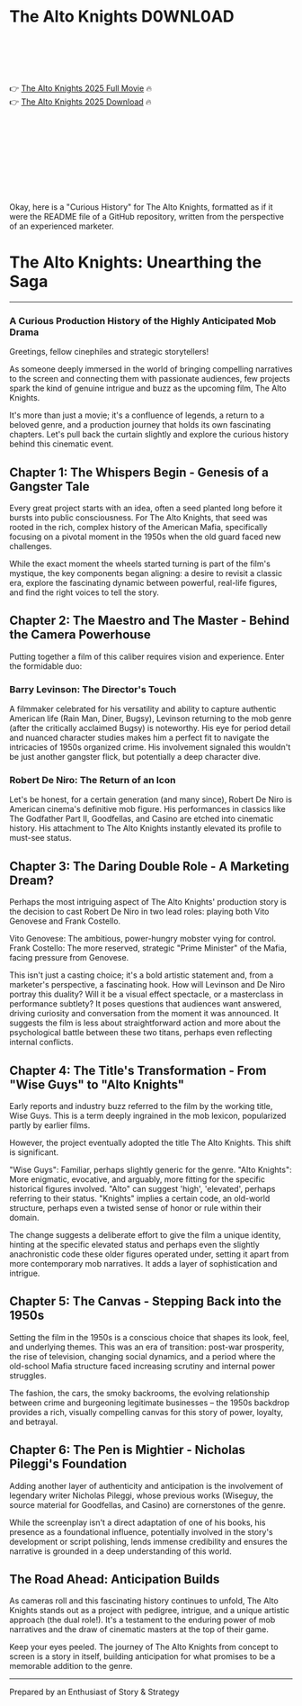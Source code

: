 # The Alto Knights D0WNL0AD

<br><br><br><br>


👉 <a href="https://Darwin-wavaneter1973.github.io/pazydwuize/">The Alto Knights 2025 Full Movie</a> 🔥
<br>
👉 <a href="https://Darwin-wavaneter1973.github.io/pazydwuize/">The Alto Knights 2025 Download</a> 🔥


<br><br><br><br><br><br><br><br>


Okay, here is a "Curious History" for The Alto Knights, formatted as if it were the README file of a GitHub repository, written from the perspective of an experienced marketer.



# The Alto Knights: Unearthing the Saga

---

### A Curious Production History of the Highly Anticipated Mob Drama

Greetings, fellow cinephiles and strategic storytellers!

As someone deeply immersed in the world of bringing compelling narratives to the screen and connecting them with passionate audiences, few projects spark the kind of genuine intrigue and buzz as the upcoming film, The Alto Knights.

It's more than just a movie; it's a confluence of legends, a return to a beloved genre, and a production journey that holds its own fascinating chapters. Let's pull back the curtain slightly and explore the curious history behind this cinematic event.

## Chapter 1: The Whispers Begin - Genesis of a Gangster Tale

Every great project starts with an idea, often a seed planted long before it bursts into public consciousness. For The Alto Knights, that seed was rooted in the rich, complex history of the American Mafia, specifically focusing on a pivotal moment in the 1950s when the old guard faced new challenges.

While the exact moment the wheels started turning is part of the film's mystique, the key components began aligning: a desire to revisit a classic era, explore the fascinating dynamic between powerful, real-life figures, and find the right voices to tell the story.

## Chapter 2: The Maestro and The Master - Behind the Camera Powerhouse

Putting together a film of this caliber requires vision and experience. Enter the formidable duo:

### Barry Levinson: The Director's Touch

A filmmaker celebrated for his versatility and ability to capture authentic American life (Rain Man, Diner, Bugsy), Levinson returning to the mob genre (after the critically acclaimed Bugsy) is noteworthy. His eye for period detail and nuanced character studies makes him a perfect fit to navigate the intricacies of 1950s organized crime. His involvement signaled this wouldn't be just another gangster flick, but potentially a deep character dive.

### Robert De Niro: The Return of an Icon

Let's be honest, for a certain generation (and many since), Robert De Niro is American cinema's definitive mob figure. His performances in classics like The Godfather Part II, Goodfellas, and Casino are etched into cinematic history. His attachment to The Alto Knights instantly elevated its profile to must-see status.

## Chapter 3: The Daring Double Role - A Marketing Dream?

Perhaps the most intriguing aspect of The Alto Knights' production story is the decision to cast Robert De Niro in two lead roles: playing both Vito Genovese and Frank Costello.

   Vito Genovese: The ambitious, power-hungry mobster vying for control.
   Frank Costello: The more reserved, strategic "Prime Minister" of the Mafia, facing pressure from Genovese.

This isn't just a casting choice; it's a bold artistic statement and, from a marketer's perspective, a fascinating hook. How will Levinson and De Niro portray this duality? Will it be a visual effect spectacle, or a masterclass in performance subtlety? It poses questions that audiences want answered, driving curiosity and conversation from the moment it was announced. It suggests the film is less about straightforward action and more about the psychological battle between these two titans, perhaps even reflecting internal conflicts.

## Chapter 4: The Title's Transformation - From "Wise Guys" to "Alto Knights"

Early reports and industry buzz referred to the film by the working title, Wise Guys. This is a term deeply ingrained in the mob lexicon, popularized partly by earlier films.

However, the project eventually adopted the title The Alto Knights. This shift is significant.

   "Wise Guys": Familiar, perhaps slightly generic for the genre.
   "Alto Knights": More enigmatic, evocative, and arguably, more fitting for the specific historical figures involved.
       "Alto" can suggest 'high', 'elevated', perhaps referring to their status.
       "Knights" implies a certain code, an old-world structure, perhaps even a twisted sense of honor or rule within their domain.

The change suggests a deliberate effort to give the film a unique identity, hinting at the specific elevated status and perhaps even the slightly anachronistic code these older figures operated under, setting it apart from more contemporary mob narratives. It adds a layer of sophistication and intrigue.

## Chapter 5: The Canvas - Stepping Back into the 1950s

Setting the film in the 1950s is a conscious choice that shapes its look, feel, and underlying themes. This was an era of transition: post-war prosperity, the rise of television, changing social dynamics, and a period where the old-school Mafia structure faced increasing scrutiny and internal power struggles.

The fashion, the cars, the smoky backrooms, the evolving relationship between crime and burgeoning legitimate businesses – the 1950s backdrop provides a rich, visually compelling canvas for this story of power, loyalty, and betrayal.

## Chapter 6: The Pen is Mightier - Nicholas Pileggi's Foundation

Adding another layer of authenticity and anticipation is the involvement of legendary writer Nicholas Pileggi, whose previous works (Wiseguy, the source material for Goodfellas, and Casino) are cornerstones of the genre.

While the screenplay isn't a direct adaptation of one of his books, his presence as a foundational influence, potentially involved in the story's development or script polishing, lends immense credibility and ensures the narrative is grounded in a deep understanding of this world.

## The Road Ahead: Anticipation Builds

As cameras roll and this fascinating history continues to unfold, The Alto Knights stands out as a project with pedigree, intrigue, and a unique artistic approach (the dual role!). It's a testament to the enduring power of mob narratives and the draw of cinematic masters at the top of their game.

Keep your eyes peeled. The journey of The Alto Knights from concept to screen is a story in itself, building anticipation for what promises to be a memorable addition to the genre.

---

Prepared by an Enthusiast of Story & Strategy

